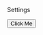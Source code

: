 <div id="setting">
    <p>Settings</p>
</div>
<div>
    <button class="button" onclick="switchText()">Click Me</button>
</div>

<script>
  function switchText() {
    let textDisplay = document.getElementById("setting");
    let currentText = textDisplay.innerHTML;

    if (currentText === "<p>Settings</p>") {
      textDisplay.innerHTML = "<p>Game</p>";
    } else {
      textDisplay.innerHTML = "<p>Settings</p>";
    }
  }
</script>